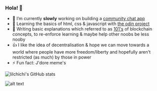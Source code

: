 ### Hola! 👋

- 🔭 I’m currently **slowly** working on building a [community chat app](https://github.com/lilchichi/Chat-Community-App)
- 🌱 Learning the basics of html, css & javascript with [the odin project](https://www.theodinproject.com/)
- 📝 Writing basic explanations which referred to as [101's](https://github.com/lilchichi/101-s) of blockchain concepts, to re-enforce learning & maybe help other noobs be less nooby
- 👍 I like the idea of decentralisation & hope we can move towards a world where people have more freedom/liberty and hopefully aren't restricted (as much) by those in power
- ⚡ Fun fact: J'dore meme's

![lilchichi's GitHub stats](https://github-readme-stats.vercel.app/api?username=lilchichi&show_icons=true&theme=radical)



![alt text](https://i.kym-cdn.com/photos/images/newsfeed/002/229/278/29d)



